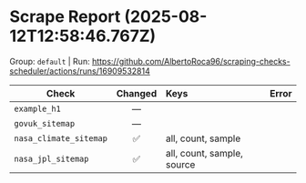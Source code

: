 # Scrape Report (2025-08-12T12:58:46.767Z)

Group: `default`  |  Run: https://github.com/AlbertoRoca96/scraping-checks-scheduler/actions/runs/16909532814

| Check | Changed | Keys | Error |
|---|:---:|:--|:--|
| `example_h1` | — |  |  |
| `govuk_sitemap` | — |  |  |
| `nasa_climate_sitemap` | ✅ | all, count, sample |  |
| `nasa_jpl_sitemap` | ✅ | all, count, sample, source |  |
